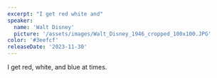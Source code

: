 ```yaml
---
excerpt: "I get red white and"
speaker:
  name: 'Walt Disney'
  picture: '/assets/images/Walt_Disney_1946_cropped_100x100.JPG'
color: '#3eefcf'
releaseDate: '2023-11-30'
---
```

I get red, white, and blue at times.